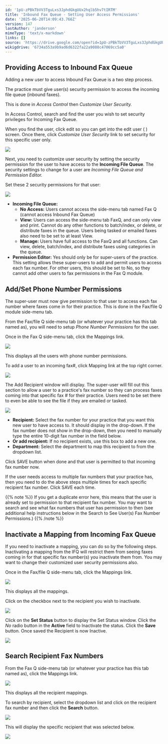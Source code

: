 ```yaml
---
id: '1pU-zPBkTbVV3TguLxs3JphdGkgUUx2hqlb5hv7tIRTM'
title: 'Inbound Fax Queue - Setting User Access Permissions'
date: '2025-06-20T14:09:43.766Z'
version: 147
lastAuthor: 'janderson'
mimeType: 'text/x-markdown'
links: []
source: 'https://drive.google.com/open?id=1pU-zPBkTbVV3TguLxs3JphdGkgUUx2hqlb5hv7tIRTM'
wikigdrive: '6734a553a9b9ad6d6322fa22a9088c47069cc5a0'
---
```

## Providing Access to Inbound Fax Queue

Adding a new user to access Inbound Fax Queue is a two step process.

The practice must give user(s) security permission to access the incoming file queue (inbound faxes).

This is done in *Access Control* then *Customize User Security.*

In Access Control, search and find the user you wish to set security privileges for Incoming Fax Queue.

When you find the user, click edit so you can get into the edit user ( ) screen. Once there, click *Customize User Security* link to set security for this specific user only.

![](../inbound-fax-queue-setting-user-access-permissions.assets/495aff1ea2229a10c3ba33c6e8cf07fb.png)

Next, you need to customize user security by setting the security permission for the user to have access to the **Incoming File Queue**. The security settings to change for a user are *Incoming File Queue and Permission Editor.*

Set these 2 security permissions for that user:

![](../inbound-fax-queue-setting-user-access-permissions.assets/64e60e32decb1da101c02a4ff6bdb851.png)

* <strong>Incoming File Queue:</strong>
    * <strong>No Access:</strong> Users cannot access the side-menu tab named Fax Q (cannot access Inbound Fax Queue)
    * <strong>View:</strong> Users can access the side-menu tab FaxQ, and can only view and print. Cannot do any other functions to batch/index, or delete, or distribute faxes in the queue. Users being tasked or emailed faxes also need to be set to at least View.
    * <strong>Manage:</strong> Users have full access to the FaxQ and all functions. Can view, delete, batch/index, and distribute faxes using categories in the queue.
* <strong>Permission Editor:</strong> Yes should only be for super-users of the practice. This setting allows these super-users to add and permit users to access each fax number. For other users, this should be set to No, so they cannot add other users to fax permissions in the Fax Q module.

## Add/Set Phone Number Permissions

The super-user must now give permission to that user to access each fax number where faxes come in for their practice. This is done in the Fax/file Q module side-menu tab.

From the Fax/file Q side-menu tab (or whatever your practice has this tab named as), you will need to setup *Phone Number Permissions* for the user.

Once in the Fax Q side-menu tab, click the Mappings link.

![](../inbound-fax-queue-setting-user-access-permissions.assets/ab18548d825c41a6ab4d2c5104e53831.png)

This displays all the users with phone number permissions.

To add a user to an incoming fax#, click Mapping link at the top right corner.

![](../inbound-fax-queue-setting-user-access-permissions.assets/691105e17c9d440c2b1072c405c64dab.png)

The Add Recipient window will display. The super-user will fill out this section to allow a user to a practice's fax number so they can process faxes coming into that specific fax # for their practice. Users need to be set there to even be able to see the file if they are emailed or tasked.

![](../inbound-fax-queue-setting-user-access-permissions.assets/908c8f28339e23bccc32c8184d6d2c1c.png)

* <strong>Recipient:</strong> Select the fax number for your practice that you want this new user to have access to. It should display in the drop-down. If the fax number does not show in the drop-down, then you need to manually type the entire 10-digit fax number in the field below.
* <strong>Or add recipient:</strong> If no recipient exists, use this box to add a new one.
* <strong>Department:</strong> Select the department to map this recipient to from the dropdown list.

Click SAVE button when done and that user is permitted to that incoming fax number now.

If the user needs access to multiple fax numbers that your practice has, then you need to do the above steps multiple times for each specific recipient fax number. Click SAVE each time.

{{% note %}}
If you get a duplicate error here, this means that the user is already set to permission to that recipient fax number. You may want to search and see what fax numbers that user has permission to then (see additional help instructions below in the Search to See User(s) Fax Number Permissions.)
{{% /note %}}

## Inactivate a Mapping from Incoming Fax Queue

If you need to inactivate a mapping, you can do so by the following steps. Inactivating a mapping from the IFQ will restrict them from seeing faxes coming in for that specific fax number(s) you inactivate them from. You may want to change their customized user security permissions also.

Once in the Fax/file Q side-menu tab, click the Mappings link.

![](../inbound-fax-queue-setting-user-access-permissions.assets/ab18548d825c41a6ab4d2c5104e53831.png)

This displays all the mappings.

Click on the checkbox next to the recipient you wish to inactivate.

![](../inbound-fax-queue-setting-user-access-permissions.assets/ed6abf430459194aeb882a4c31bf6731.png)

Click on the **Set Status** button to display the Set Status window. Click the *No* radio button in the **Active** field to Inactivate the status. Click the **Save** button. Once saved the Recipient is now Inactive.

![](../inbound-fax-queue-setting-user-access-permissions.assets/5a25e718aff3ff3b9b26119bf2b86441.png)

## Search Recipient Fax Numbers

From the Fax Q side-menu tab (or whatever your practice has this tab named as), click the Mappings link.

![](../inbound-fax-queue-setting-user-access-permissions.assets/ab18548d825c41a6ab4d2c5104e53831.png)

This displays all the recipient mappings.

To search by recipient, select the dropdown list and click on the recipient fax number and then click the **Search** button.

![](../inbound-fax-queue-setting-user-access-permissions.assets/0c0afbbbf3c8da7d6c8a189c1d2f65e8.png)

This will display the specific recipient that was selected below.

![](../inbound-fax-queue-setting-user-access-permissions.assets/1e11c68210b92bd763dd2910261bca10.png)
